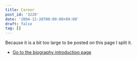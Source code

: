 ```yaml
---
title: Career
post_id: '3220'
date: '2004-12-28T00:00:00+09:00'
draft: false
tag: []
---
```


Because it is a bit too large to be posted on this page I split it.

*   [Go to the biography introduction page](/legacy/index.php?/Works)